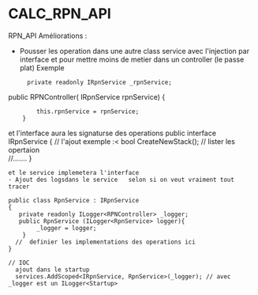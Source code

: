 # CALC_RPN_API
RPN_API Améliorations :

- Pousser les operation dans une autre class service avec l'injection par interface et pour mettre moins de metier dans un controller  (le passe plat)
Exemple  

        private readonly IRpnService _rpnService;
 public RPNController( IRpnService rpnService)
        {
        
            this.rpnService = rpnService;
        }
        
et l'interface aura les signaturse des operations 
   public interface IRpnService
    {
      // l'ajout  exemple :< bool CreateNewStack();
      // lister les opertaion  
      //....... 
    }
    
    et le service implemetera l'interface 
    - Ajout des logsdans le service   selon si on veut vraiment tout tracer 
 
    public class RpnService : IRpnService
    {
       private readonly ILogger<RPNController> _logger; 
       public RpnService (ILogger<RpnService> logger){
            _logger = logger;
        }
      //  definier les implementations des operations ici  
    }
    
    // IOC 
      ajout dans le startup  
      services.AddScoped<IRpnService, RpnService>(_logger); // avec _logger est un ILogger<Startup>
